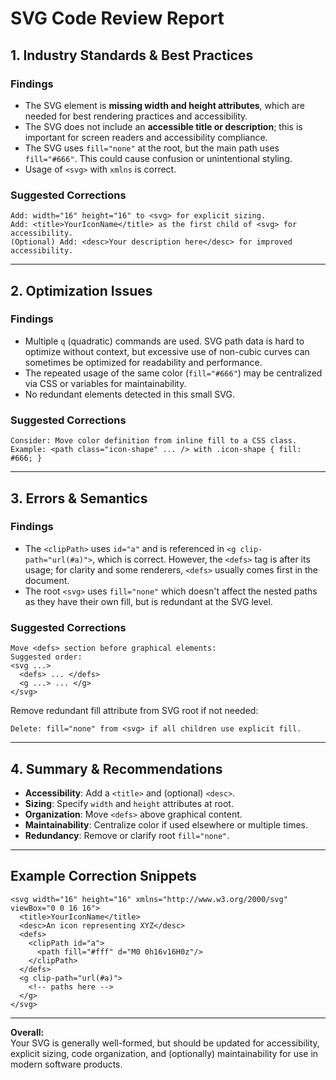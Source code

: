 # SVG Code Review Report

## 1. Industry Standards & Best Practices

### **Findings**
- The SVG element is **missing width and height attributes**, which are needed for best rendering practices and accessibility.
- The SVG does not include an **accessible title or description**; this is important for screen readers and accessibility compliance.
- The SVG uses `fill="none"` at the root, but the main path uses `fill="#666"`. This could cause confusion or unintentional styling.
- Usage of `<svg>` with `xmlns` is correct.

### **Suggested Corrections**
```pseudo
Add: width="16" height="16" to <svg> for explicit sizing.
Add: <title>YourIconName</title> as the first child of <svg> for accessibility.
(Optional) Add: <desc>Your description here</desc> for improved accessibility.
```

---

## 2. Optimization Issues

### **Findings**
- Multiple `q` (quadratic) commands are used. SVG path data is hard to optimize without context, but excessive use of non-cubic curves can sometimes be optimized for readability and performance.
- The repeated usage of the same color (`fill="#666"`) may be centralized via CSS or variables for maintainability.
- No redundant elements detected in this small SVG.

### **Suggested Corrections**
```pseudo
Consider: Move color definition from inline fill to a CSS class.
Example: <path class="icon-shape" ... /> with .icon-shape { fill: #666; }
```
---

## 3. Errors & Semantics

### **Findings**
- The `<clipPath>` uses `id="a"` and is referenced in `<g clip-path="url(#a)">`, which is correct. However, the `<defs>` tag is after its usage; for clarity and some renderers, `<defs>` usually comes first in the document.
- The root `<svg>` uses `fill="none"` which doesn't affect the nested paths as they have their own fill, but is redundant at the SVG level.

### **Suggested Corrections**
```pseudo
Move <defs> section before graphical elements:
Suggested order:
<svg ...>
  <defs> ... </defs>
  <g ...> ... </g>
</svg>
```
Remove redundant fill attribute from SVG root if not needed:
```pseudo
Delete: fill="none" from <svg> if all children use explicit fill.
```
---

## 4. Summary & Recommendations

- **Accessibility**: Add a `<title>` and (optional) `<desc>`.
- **Sizing**: Specify `width` and `height` attributes at root.
- **Organization**: Move `<defs>` above graphical content.
- **Maintainability**: Centralize color if used elsewhere or multiple times.
- **Redundancy**: Remove or clarify root `fill="none"`.

---

## Example Correction Snippets

```pseudo
<svg width="16" height="16" xmlns="http://www.w3.org/2000/svg" viewBox="0 0 16 16">
  <title>YourIconName</title>
  <desc>An icon representing XYZ</desc>
  <defs>
    <clipPath id="a">
      <path fill="#fff" d="M0 0h16v16H0z"/>
    </clipPath>
  </defs>
  <g clip-path="url(#a)">
    <!-- paths here -->
  </g>
</svg>
```

---

**Overall:**  
Your SVG is generally well-formed, but should be updated for accessibility, explicit sizing, code organization, and (optionally) maintainability for use in modern software products.